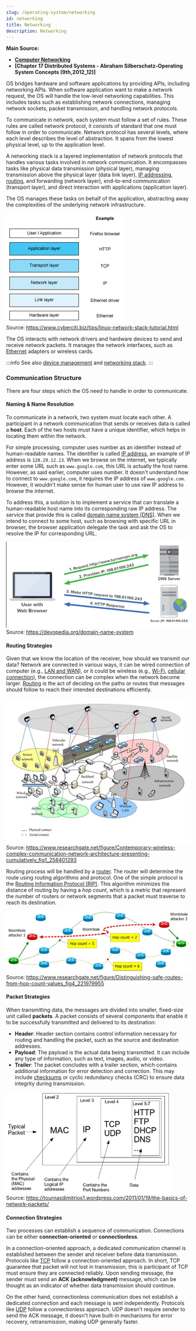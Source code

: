 ```yaml
---
slug: /operating-system/networking
id: networking
title: Networking
description: Networking
---
```


**Main Source:**

- **[Computer Networking](/computer-networking)**
- **[Chapter 17 Distributed Systems - Abraham Silberschatz-Operating System Concepts (9th,2012_12)]**

OS bridges hardware and software applications by providing APIs, including networking APIs. When software application want to make a network request, the OS will handle the low-level networking capabilities. This includes tasks such as establishing network connections, managing network sockets, packet transmission, and handling network protocols.

To communicate in network, each system must follow a set of rules. These rules are called network protocol, it consists of standard that one must follow in order to communicate. Network protocol has several levels, where each level describes the level of abstraction. It spans from the lowest physical level, up to the application level.

A networking stack is a layered implementation of network protocols that handles various tasks involved in network communication. It encompasses tasks like physical data transmission (physical layer), managing transmission above the physical layer (data link layer), [IP addressing](/computer-networking/ip-address), [routing](/computer-networking/routing), and forwarding (network layer), end-to-end communication (transport layer), and direct interaction with applications (application layer).

The OS manages these tasks on behalf of the application, abstracting away the complexities of the underlying network infrastructure.

![Network stack](./network-stack.png)  
Source: https://www.cyberciti.biz/tips/linux-network-stack-tutorial.html

The OS interacts with network drivers and hardware devices to send and receive network packets. It manages the network interfaces, such as [Ethernet](/computer-networking/ethernet) adapters or wireless cards.

:::info
See also [device management](/operating-system/device-management) and [networking stack](/computer-networking/osi-model).
:::

### Communication Structure

There are four steps which the OS need to handle in order to communicate.

#### Naming & Name Resolution

To communicate in a network, two system must locate each other. A participant in a network communication that sends or receives data is called a **host**. Each of the two hosts must have a unique identifier, which helps in locating them within the network.

For simple processing, computer uses number as an identifier instead of human-readable names. The identifier is called [IP address](/computer-networking/ip-address), an example of IP address is `128.29.12.13`. When we browse on the internet, we typically enter some URL such as `www.google.com`, this URL is actually the host name. However, as said earlier, computer uses number. It doesn't understand how to connect to `www.google.com`, it requires the IP address of `www.google.com`. However, it wouldn't make sense for human user to use raw IP address to browse the internet.

To address this, a solution is to implement a service that can translate a human-readable host name into its corresponding raw IP address. The service that provide this is called [domain name system (DNS)](/computer-networking/dns). When we intend to connect to some host, such as browsing with specific URL in browser, the browser application delegate the task and ask the OS to resolve the IP for corresponding URL.

![DNS resolving URL](./dns.png)  
Source: https://devopedia.org/domain-name-system

#### Routing Strategies

Given that we know the location of the receiver, how should we transmit our data? Network are connected in various ways, it can be wired connection of computer (e.g., [LAN and WAN](/computer-networking/lan-wan)), or it could be wireless (e.g., [Wi-Fi](/computer-networking/wi-fi), [cellular connection](/computer-networking/cellular-networking)), the connection can be complex when the network become larger. [Routing](/computer-networking/routing) is the act of deciding on the paths or routes that messages should follow to reach their intended destinations efficiently.

![Complex network connection](./complex-network-connection.png)  
Source: https://www.researchgate.net/figure/Contemporary-wireless-complex-communication-network-architecture-presenting-cumulatively_fig1_258401293

Routing process will be handled by a [router](/computer-networking/router). The router will determine the route using routing algorithms and protocol. One of the simple protocol is the [Routing Information Protocol (RIP)](/computer-networking/routing#routing-information-protocol-rip). This algorithm minimizes the distance of routing by having a _hop count_, which is a metric that represent the number of routers or network segments that a packet must traverse to reach its destination.

![Routing and hop count](./routing.png)  
Source: https://www.researchgate.net/figure/Distinguishing-safe-routes-from-hop-count-values_fig4_221979955

#### Packet Strategies

When transmitting data, the messages are divided into smaller, fixed-size unit called **packets**. A packet consists of several components that enable it to be successfully transmitted and delivered to its destination:

- **Header**: Header section contains control information necessary for routing and handling the packet, such as the source and destination addresses.
- **Payload**: The payload is the actual data being transmitted. It can include any type of information, such as text, images, audio, or video.
- **Trailer**: The packet concludes with a trailer section, which contains additional information for error detection and correction. This may include [checksums](/computer-security/hash-function#checksums) or cyclic redundancy checks (CRC) to ensure data integrity during transmission.

![Packet](./packet.png)  
Source: https://tournasdimitrios1.wordpress.com/2011/01/19/the-basics-of-network-packets/

#### Connection Strategies

Two processes can establish a sequence of communication. Connections can be either **connection-oriented** or **connectionless**.

In a connection-oriented approach, a dedicated communication channel is established between the sender and receiver before data transmission. Protocols like [TCP](/computer-networking/tcp-protocol) follow a connection-oriented approach. In short, TCP guarantee that packet will not lost in transmission, this is participant of TCP must ensure they are connected reliably. Upon sending message, the sender must send an **ACK (acknowledgment)** message, which can be thought as an indicator of whether data transmission should continue.

On the other hand, connectionless communication does not establish a dedicated connection and each message is sent independently. Protocols like [UDP](/computer-networking/udp) follow a connectionless approach. UDP doesn't require sender to send the ACK message, it doesn't have built-in mechanisms for error recovery, retransmission, making UDP generally faster.
